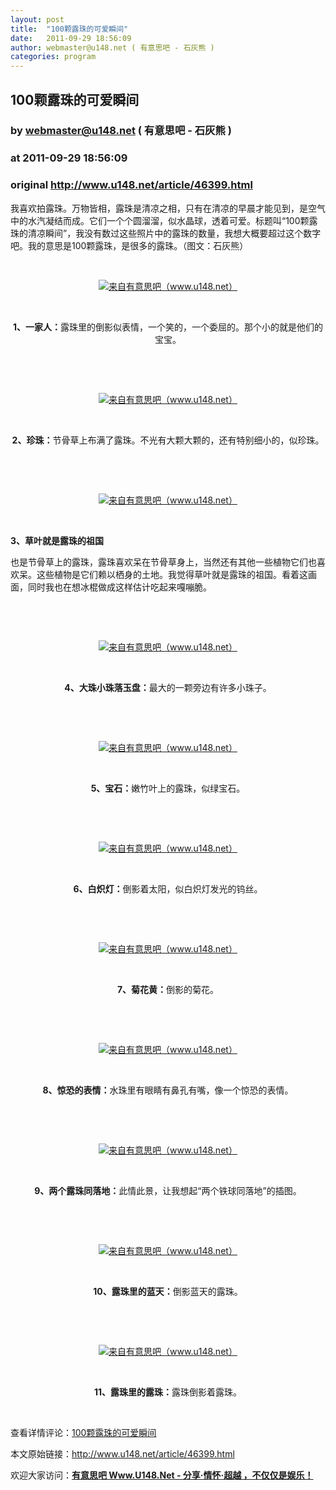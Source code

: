 ```yaml
---
layout: post
title:  "100颗露珠的可爱瞬间"
date:   2011-09-29 18:56:09
author: webmaster@u148.net ( 有意思吧 - 石灰熊 )
categories: program
---
```


## 100颗露珠的可爱瞬间
### by webmaster@u148.net ( 有意思吧 - 石灰熊 )
### at 2011-09-29 18:56:09
### original <http://www.u148.net/article/46399.html>

<p>我喜欢拍露珠。万物皆相，露珠是清凉之相，只有在清凉的早晨才能见到，是空气中的水汽凝结而成。它们一个个圆溜溜，似水晶球，透着可爱。标题叫“100颗露珠的清凉瞬间”，我没有数过这些照片中的露珠的数量，我想大概要超过这个数字吧。我的意思是100颗露珠，是很多的露珠。（图文：石灰熊）</p>
<p> </p>
<p style="text-align:center"><a href="http://www.u148.net/article/46399.html"><img src="http://file3.u148.net/2011/9/images/1316826269759.jpg" title="100颗露珠的可爱瞬间" alt="来自有意思吧（www.u148.net）"></a></p>
<p> </p>
<p style="text-align:center"><span style="font-weight:bold">1、一家人：</span>露珠里的倒影似表情，一个笑的，一个委屈的。那个小的就是他们的宝宝。</p>
<p style="text-align:center"> </p>
<p> </p>
<p style="text-align:center"><a href="http://www.u148.net/article/46399.html"><img src="http://file3.u148.net/2011/9/images/1316826519999.jpg" title="100颗露珠的可爱瞬间" alt="来自有意思吧（www.u148.net）"></a></p>
<p> </p>
<p style="text-align:center"><span style="font-weight:bold">2、珍珠：</span>节骨草上布满了露珠。不光有大颗大颗的，还有特别细小的，似珍珠。</p>
<p style="text-align:center"> </p>
<p> </p>
<p style="text-align:center"><a href="http://www.u148.net/article/46399.html"><img src="http://file3.u148.net/2011/9/images/1316826551724.jpg" title="100颗露珠的可爱瞬间" alt="来自有意思吧（www.u148.net）"></a></p>
<p> </p>
<p style="font-weight:bold">3、草叶就是露珠的祖国</p>
<p>也是节骨草上的露珠，露珠喜欢呆在节骨草身上，当然还有其他一些植物它们也喜欢呆。这些植物是它们赖以栖身的土地。我觉得草叶就是露珠的祖国。看着这画面，同时我也在想冰棍做成这样估计吃起来嘎嘣脆。</p>
<p> </p>
<p> </p>
<p style="text-align:center"><a href="http://www.u148.net/article/46399.html"><img src="http://file3.u148.net/2011/9/images/1316826599658.jpg" title="100颗露珠的可爱瞬间" alt="来自有意思吧（www.u148.net）"></a></p>
<p> </p>
<p style="text-align:center"><span style="font-weight:bold">4、大珠小珠落玉盘：</span>最大的一颗旁边有许多小珠子。</p>
<p style="text-align:center"> </p>
<p> </p>
<p style="text-align:center"><a href="http://www.u148.net/article/46399.html"><img src="http://file3.u148.net/2011/9/images/1316826715518.jpg" title="100颗露珠的可爱瞬间" alt="来自有意思吧（www.u148.net）"></a></p>
<p> </p>
<p style="text-align:center"><span style="font-weight:bold">5、宝石：</span>嫩竹叶上的露珠，似绿宝石。</p>
<p style="text-align:center"> </p>
<p> </p>
<p style="text-align:center"><a href="http://www.u148.net/article/46399.html"><img src="http://file3.u148.net/2011/9/images/1316826916864.jpg" title="100颗露珠的可爱瞬间" alt="来自有意思吧（www.u148.net）"></a></p>
<p> </p>
<p style="text-align:center"><span style="font-weight:bold">6、白炽灯：</span>倒影着太阳，似白炽灯发光的钨丝。</p>
<p style="text-align:center"> </p>
<p> </p>
<p style="text-align:center"><a href="http://www.u148.net/article/46399.html"><img src="http://file3.u148.net/2011/9/images/1316827065612.jpg" title="100颗露珠的可爱瞬间" alt="来自有意思吧（www.u148.net）"></a></p>
<p> </p>
<p style="text-align:center"><span style="font-weight:bold">7、菊花黄：</span>倒影的菊花。</p>
<p style="text-align:center"> </p>
<p> </p>
<p style="text-align:center"><a href="http://www.u148.net/article/46399.html"><img src="http://file3.u148.net/2011/9/images/1316827132914.jpg" title="100颗露珠的可爱瞬间" alt="来自有意思吧（www.u148.net）"></a></p>
<p> </p>
<p style="text-align:center"><span style="font-weight:bold">8、惊恐的表情：</span>水珠里有眼睛有鼻孔有嘴，像一个惊恐的表情。</p>
<p style="text-align:center"> </p>
<p> </p>
<p style="text-align:center"><a href="http://www.u148.net/article/46399.html"><img src="http://file3.u148.net/2011/9/images/1316827222909.jpg" title="100颗露珠的可爱瞬间" alt="来自有意思吧（www.u148.net）"></a></p>
<p> </p>
<p style="text-align:center"><span style="font-weight:bold">9、两个露珠同落地：</span>此情此景，让我想起“两个铁球同落地”的插图。</p>
<p style="text-align:center"> </p>
<p> </p>
<p style="text-align:center"><a href="http://www.u148.net/article/46399.html"><img src="http://file3.u148.net/2011/9/images/1316827344691.jpg" title="100颗露珠的可爱瞬间" alt="来自有意思吧（www.u148.net）"></a></p>
<p> </p>
<p style="text-align:center"><span style="font-weight:bold">10、露珠里的蓝天：</span>倒影蓝天的露珠。</p>
<p style="text-align:center"> </p>
<p> </p>
<p style="text-align:center"><a href="http://www.u148.net/article/46399.html"><img src="http://file3.u148.net/2011/9/images/1316827626104.jpg" title="100颗露珠的可爱瞬间" alt="来自有意思吧（www.u148.net）"></a></p>
<p> </p>
<p style="text-align:center"><span style="font-weight:bold">11、露珠里的露珠：</span>露珠倒影着露珠。</p><p> </p><p>查看详情评论：<a href="http://www.u148.net/article/46399.html">100颗露珠的可爱瞬间</a></p><p>本文原始链接：<a href="http://www.u148.net/article/46399.html">http://www.u148.net/article/46399.html</a></p><p>欢迎大家访问：<a href="http://www.u148.net"><strong>有意思吧 Www.U148.Net - 分享·情怀·超越 ，不仅仅是娱乐！</strong></a></p><p> </p><p> </p>